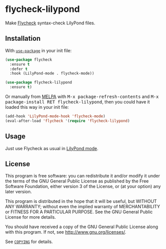 flycheck-lilypond
================

Make [Flycheck][] syntax-check LilyPond files.

Installation
------------

With [`use-package`][use-package] in your init file:

```el
(use-package flycheck
  :ensure t
  :defer t
  :hook (LilyPond-mode . flycheck-mode))

(use-package flycheck-lilypond
  :ensure t)
```

Or manually from [MELPA][] with <kbd>M-x package-refresh-contents</kbd>
and <kbd>M-x package-install RET flycheck-lilypond</kbd>, then you could
have it loaded this way in your init file:

```el
(add-hook 'LilyPond-mode-hook 'flycheck-mode)
(eval-after-load 'flycheck '(require 'flycheck-lilypond)
```

Usage
-----

Just use Flycheck as usual in [LilyPond mode][LilyPond-mode].

License
-------

This program is free software: you can redistribute it and/or modify it under
the terms of the GNU General Public License as published by the Free Software
Foundation, either version 3 of the License, or (at your option) any later
version.

This program is distributed in the hope that it will be useful, but WITHOUT ANY
WARRANTY; without even the implied warranty of MERCHANTABILITY or FITNESS FOR A
PARTICULAR PURPOSE.  See the GNU General Public License for more details.

You should have received a copy of the GNU General Public License along with
this program.  If not, see http://www.gnu.org/licenses/.

See [`COPYING`][copying] for details.

[Flycheck]: https://github.com/flycheck/flycheck
[use-package]: https://github.com/jwiegley/use-package
[MELPA]: http://melpa.milkbox.net
[COPYING]: https://github.com/hinrik/flycheck-lilypond/blob/master/COPYING
[LilyPond-mode]: http://lilypond.org/doc/latest/Documentation/usage/text-editor-support#emacs-mode
